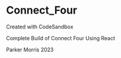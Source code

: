 # Connect_Four
Created with CodeSandbox

Complete Build of Connect Four Using React

Parker Morris 2023
